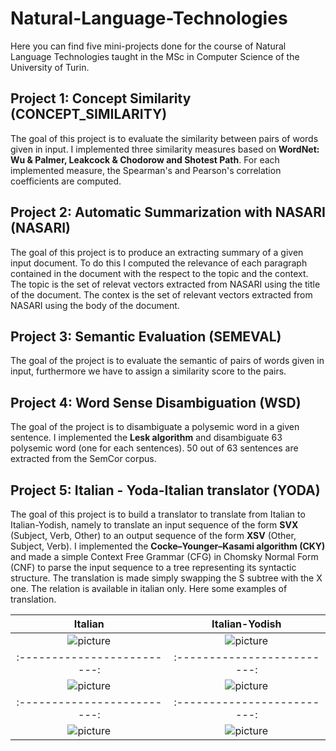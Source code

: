 # Natural-Language-Technologies
Here you can find five mini-projects done for the course of Natural Language Technologies taught in the MSc in Computer Science of the University of Turin.

## Project 1: Concept Similarity (CONCEPT_SIMILARITY)
The goal of this project is to evaluate the similarity between pairs of words given in input. I implemented three similarity measures based on **WordNet: Wu & Palmer, Leakcock & Chodorow and Shotest Path**. For each implemented measure, the Spearman's and Pearson's correlation coefficients are computed.

## Project 2: Automatic Summarization with NASARI (NASARI)
The goal of this project is to produce an extracting summary of a given input document. To do this I computed the relevance of each paragraph contained in the document with the respect to the topic and the context. The topic is the set of relevat vectors extracted from NASARI using the title of the document. The contex is the set of relevant vectors extracted from NASARI using the body of the document. 

## Project 3: Semantic Evaluation (SEMEVAL)
The goal of the project is to evaluate the semantic of pairs of words given in input, furthermore we have to assign a similarity score to the pairs.

## Project 4: Word Sense Disambiguation (WSD)
The goal of the project is to disambiguate a polysemic word in a given sentence. I implemented the **Lesk algorithm** and disambiguate 63 polysemic word (one for each sentences). 50 out of 63 sentences are extracted from the SemCor corpus. 

## Project 5: Italian - Yoda-Italian translator (YODA)
The goal of this project is to build a translator to translate from Italian to Italian-Yodish, namely to translate an input sequence of the form **SVX** (Subject, Verb, Other) to an output sequence of the form **XSV** (Other, Subject, Verb). I implemented the **Cocke–Younger–Kasami algorithm (CKY)** and made a simple Context Free Grammar (CFG) in Chomsky Normal Form (CNF) to parse the input sequence to a tree representing its syntactic structure. The translation is made simply swapping the S subtree with the X one. The relation is available in italian only. Here some examples of translation.

Italian             |  Italian-Yodish
:-------------------------:|:-------------------------:
![picture](https://github.com/fodierna/Natural-Language-Technologies/blob/master/YODA/results/it1.jpg)  |  ![picture](https://github.com/fodierna/Natural-Language-Technologies/blob/master/YODA/results/yo1.jpg)
:-------------------------:|:-------------------------:
![picture](https://github.com/fodierna/Natural-Language-Technologies/blob/master/YODA/results/it2.jpg)  |  ![picture](https://github.com/fodierna/Natural-Language-Technologies/blob/master/YODA/results/yo2.jpg)
:-------------------------:|:-------------------------:
![picture](https://github.com/fodierna/Natural-Language-Technologies/blob/master/YODA/results/it3.jpg)  |  ![picture](https://github.com/fodierna/Natural-Language-Technologies/blob/master/YODA/results/yo3.jpg)


